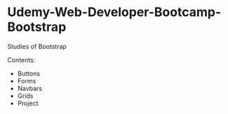 # Udemy-Web-Developer-Bootcamp-Bootstrap
Studies of Bootstrap

Contents:

- Buttons
- Forms
- Navbars
- Grids
- Project
